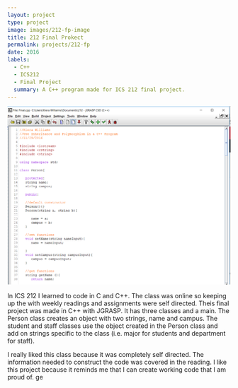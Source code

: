 ```yaml
---
layout: project
type: project
image: images/212-fp-image
title: 212 Final Prokect
permalink: projects/212-fp
date: 2016
labels:
  - C++
  - ICS212
  - Final Project
  summary: A C++ program made for ICS 212 final project.
---
```


<div class="ui small rounded images">
  <img class="ui image" src="../images/212-fp-code.png">
</div>


In ICS 212 I learned to code in C and C++. The class was online so keeping up the with weekly readings and assignments were self directed. Theis final project was made in C++ with JGRASP. It has three classes and a main. The Person class creates an object with two strings, name and campus. The student and staff classes use the object created in the Person class and add on strings specific to the class (i.e. major for students and department for staff). 

I really liked this class because it was completely self directed. The information needed to construct the code was covered in the reading.
I like this project because it reminds me that I can create working code that I am proud of. 
ge
